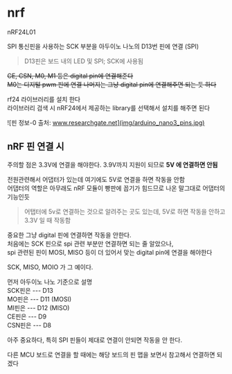 # nrf
nRF24L01  

SPI 통신핀을 사용하는 SCK 부분을 아두이노 나노의 D13번 핀에 연결 (SPI)   

> D13핀은 보드 내의 LED 및 SPI; SCK에 사용됨  

~~CE, CSN, M0, M1 등은 digital pin에 연결해준다~~  
~~M0는 디지털 pwm 핀에 연결  나머지는 그냥 digital pin에 연결해주면 되는 듯 하다~~

rf24 라이브러리를 설치 한다   
라이브러리 검색 시 nRF24에서 제공하는 library를 선택해서 설치를 해주면 된다  


![핀 정보-0 출처: www.researchgate.net](img/arduino_nano3_pins.jpg)

## nRF 핀 연결 시

주의할 점은 3.3V에 연결을 해야한다. 3.9V까지 지원이 되므로 **5V 에 연결하면 안됨**  

전원관련해서 어댑터가 있는데 여기에도 5V로 연결을 하면 작동을 안함  
어댑터의 역할은 아무래도 nRF 모듈이 빵판에 꼽기가 힘드므로 나온 말그대로 어댑터의 기능인듯  

> 어탭터에 5v로 연결하는 것으로 알려주는 곳도 있는데, 5V로 하면 작동을 안하고 3.3V 일 때 작동함 

중요한 그냥 digital 핀에 연결하면 작동을 안한다.   
처음에는 SCK 핀으로 spi 관련 부분만 연결하면 되는 줄 알았으나,   
spi 관련된 핀이 MOSI, MISO 등이 더 있어서 맞는 digital pin에 연결을 해야한다   

SCK, MISO, MOIO 가 그 예이다. 

먼저 아두이노 나노 기준으로 설명  
SCK핀은 --- D13   
MO핀은 --- D11 (MOSI)  
MI핀은 --- D12 (MISO)  
CE핀은 --- D9  
CSN핀은 --- D8  

아주 중요하다, 특히 SPI 핀들이 제대로 연결이 안되면 작동을 안 한다. 

다른 MCU 보드로 연결을 할 때에는 해당 보드의 핀 맵을 보면서 참고해서 연결하면 되겠다







